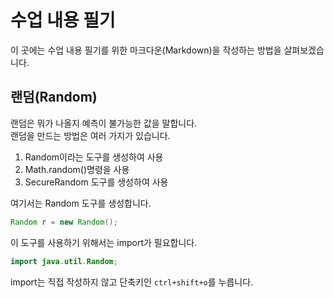 # 수업 내용 필기
이 곳에는 수업 내용 필기를 위한 마크다운(Markdown)을 작성하는 방법을 살펴보겠습니다.
## 랜덤(Random)  
랜덤은 뭐가 나올지 예측이 불가능한 값을 말합니다.  
랜덤을 만드는 방법은 여러 가지가 있습니다.  

1. Random이라는 도구를 생성하여 사용
2. Math.random()명령을 사용
3. SecureRandom 도구를 생성하여 사용

여기서는 Random 도구를 생성합니다.  
```java
Random r = new Random();
```  
이 도구를 사용하기 위해서는 import가 필요합니다.  
```java
import java.util.Random;
```
import는 직접 작성하지 않고 단축키인 ``ctrl+shift+o``를 누릅니다.
